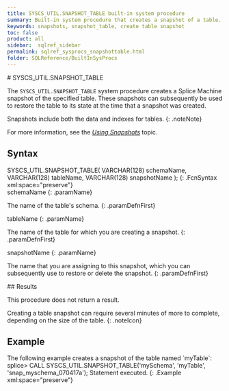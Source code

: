 ```yaml
---
title: SYSCS_UTIL.SNAPSHOT_TABLE built-in system procedure
summary: Built-in system procedure that creates a snapshot of a table.
keywords: snapshots, snapshot_table, create table snapshot
toc: false
product: all
sidebar:  sqlref_sidebar
permalink: sqlref_sysprocs_snapshottable.html
folder: SQLReference/BuiltInSysProcs
---
```

<section>
<div class="TopicContent" data-swiftype-index="true" markdown="1">
# SYSCS_UTIL.SNAPSHOT_TABLE

The `SYSCS_UTIL.SNAPSHOT_TABLE` system procedure creates a Splice
Machine snapshot of the specified table. These snapshots can
subsequently be used to restore the table to its state at the time that
a snapshot was created.

Snapshots include both the data and indexes for tables.
{: .noteNote}

For more information, see the [*Using
Snapshots*](developers_tuning_snapshots.html) topic.

## Syntax

<div class="fcnWrapperWide" markdown="1">
    SYSCS_UTIL.SNAPSHOT_TABLE( VARCHAR(128) schemaName,
                               VARCHAR(128) tableName,
                               VARCHAR(128) snapshotName );
{: .FcnSyntax xml:space="preserve"}

</div>
<div class="paramList" markdown="1">
schemaName
{: .paramName}

The name of the table's schema.
{: .paramDefnFirst}

tableName
{: .paramName}

The name of the table for which you are creating a snapshot.
{: .paramDefnFirst}

snapshotName
{: .paramName}

The name that you are assigning to this snapshot, which you can
subsequently use to restore or delete the snapshot.
{: .paramDefnFirst}

</div>
## Results

This procedure does not return a result.

Creating a table snapshot can require several minutes of more to
complete, depending on the size of the table.
{: .noteIcon}

## Example

<div markdown="1">
The following example creates a snapshot of the table named `myTable`:

<div class="preWrapperWide" markdown="1">
    splice> CALL SYSCS_UTIL.SNAPSHOT_TABLE('mySchema', 'myTable', 'snap_myschema_070417a');
    Statement executed.
{: .Example xml:space="preserve"}

</div>
</div>
</div>
</section>
